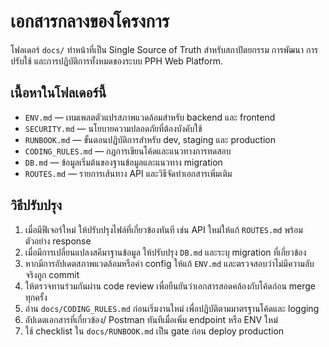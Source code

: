 # เอกสารกลางของโครงการ

โฟลเดอร์ `docs/` ทำหน้าที่เป็น Single Source of Truth สำหรับสถาปัตยกรรม การพัฒนา การปรับใช้ และการปฏิบัติการทั้งหมดของระบบ PPH Web Platform.

## เนื้อหาในโฟลเดอร์นี้
- `ENV.md` — เทมเพลตตัวแปรสภาพแวดล้อมสำหรับ backend และ frontend
- `SECURITY.md` — นโยบายความปลอดภัยที่ต้องบังคับใช้
- `RUNBOOK.md` — ขั้นตอนปฏิบัติการสำหรับ dev, staging และ production
- `CODING_RULES.md` — กฎการเขียนโค้ดและแนวทางการทดสอบ
- `DB.md` — ข้อมูลเริ่มต้นของฐานข้อมูลและแนวทาง migration
- `ROUTES.md` — รายการเส้นทาง API และวิธีจัดทำเอกสารเพิ่มเติม

## วิธีปรับปรุง
1. เมื่อมีฟีเจอร์ใหม่ ให้ปรับปรุงไฟล์ที่เกี่ยวข้องทันที เช่น API ใหม่ให้แก้ `ROUTES.md` พร้อมตัวอย่าง response
2. เมื่อมีการเปลี่ยนแปลงสคีมาฐานข้อมูล ให้ปรับปรุง `DB.md` และระบุ migration ที่เกี่ยวข้อง
3. หากมีการอัปเดตสภาพแวดล้อมหรือค่า config ให้แก้ `ENV.md` และตรวจสอบว่าไม่มีความลับจริงถูก commit
4. ให้ตรวจทานร่วมกันผ่าน code review เพื่อยืนยันว่าเอกสารสอดคล้องกับโค้ดก่อน merge ทุกครั้ง
5. อ่าน `docs/CODING_RULES.md` ก่อนเริ่มงานใหม่ เพื่อปฏิบัติตามมาตรฐานโค้ดและ logging
6. อัปเดตเอกสารที่เกี่ยวข้อง/ Postman ทันทีเมื่อเพิ่ม endpoint หรือ ENV ใหม่
7. ใช้ checklist ใน `docs/RUNBOOK.md` เป็น gate ก่อน deploy production
